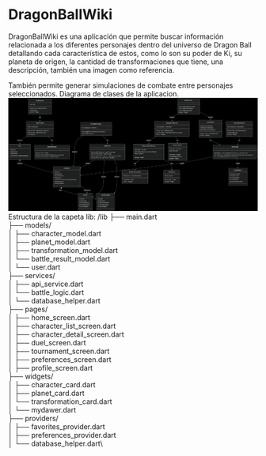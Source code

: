 # DragonBallWiki

DragonBallWiki es una aplicación que permite buscar información relacionada a los diferentes personajes dentro del universo de Dragon Ball detallando cada característica de estos, como lo son su poder de Ki, su planeta de origen, la cantidad de transformaciones que tiene, una descripción, también una imagen como referencia.

También permite generar simulaciones de combate entre personajes seleccionados.
Diagrama de clases de la aplicacion.
![Diagrama de clases](/imagenes/diagrama_clases.png)
Estructura de la capeta lib:
/lib
├── main.dart\
├── models/\
│   ├── character_model.dart\
│   ├── planet_model.dart\
│   ├── transformation_model.dart\
│   └── battle_result_model.dart\
│   └── user.dart\
├── services/\
│   ├── api_service.dart\
│   └── battle_logic.dart\
│   └── database_helper.dart\
├── pages/\
│   ├── home_screen.dart\
│   ├── character_list_screen.dart\
│   ├── character_detail_screen.dart\
│   ├── duel_screen.dart\
│   ├── tournament_screen.dart\
│   ├── preferences_screen.dart\
│   ├── profile_screen.dart\
├── widgets/\
│   ├── character_card.dart\
│   ├── planet_card.dart\
│   └── transformation_card.dart\
│   └── mydawer.dart\
├── providers/\
│   ├── favorites_provider.dart\
│   ├── preferences_provider.dart\
│   └── database_helper.dart\
